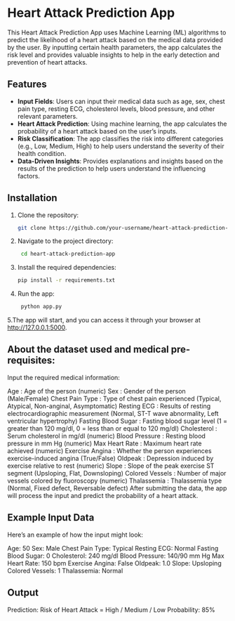 # Heart Attack Prediction App

This Heart Attack Prediction App uses Machine Learning (ML) algorithms to predict the likelihood of a heart attack based on the medical data provided by the user. By inputting certain health parameters, the app calculates the risk level and provides valuable insights to help in the early detection and prevention of heart attacks.

## Features

- **Input Fields**: Users can input their medical data such as age, sex, chest pain type, resting ECG, cholesterol levels, blood pressure, and other relevant parameters.
- **Heart Attack Prediction**: Using machine learning, the app calculates the probability of a heart attack based on the user’s inputs.
- **Risk Classification**: The app classifies the risk into different categories (e.g., Low, Medium, High) to help users understand the severity of their health condition.
- **Data-Driven Insights**: Provides explanations and insights based on the results of the prediction to help users understand the influencing factors.

## Installation

1. Clone the repository:
   ```bash
   git clone https://github.com/your-username/heart-attack-prediction-app.git '''
2. Navigate to the project directory:
   ```bash
    cd heart-attack-prediction-app
3. Install the required dependencies:
   ``` bash
   pip install -r requirements.txt
4. Run the app:
   ``` bash
    python app.py
5.The app will start, and you can access it through your browser at http://127.0.0.1:5000.


## About the dataset used and medical pre-requisites:
Input the required medical information:

Age : Age of the person (numeric)
Sex : Gender of the person (Male/Female)
Chest Pain Type : Type of chest pain experienced (Typical, Atypical, Non-anginal, Asymptomatic)
Resting ECG : Results of resting electrocardiographic measurement (Normal, ST-T wave abnormality, Left ventricular hypertrophy)
Fasting Blood Sugar : Fasting blood sugar level (1 = greater than 120 mg/dl, 0 = less than or equal to 120 mg/dl)
Cholesterol : Serum cholesterol in mg/dl (numeric)
Blood Pressure : Resting blood pressure in mm Hg (numeric)
Max Heart Rate : Maximum heart rate achieved (numeric)
Exercise Angina : Whether the person experiences exercise-induced angina (True/False)
Oldpeak : Depression induced by exercise relative to rest (numeric)
Slope : Slope of the peak exercise ST segment (Upsloping, Flat, Downsloping)
Colored Vessels : Number of major vessels colored by fluoroscopy (numeric)
Thalassemia : Thalassemia type (Normal, Fixed defect, Reversable defect)
After submitting the data, the app will process the input and predict the probability of a heart attack.

## Example Input Data
Here’s an example of how the input might look:

Age: 50
Sex: Male
Chest Pain Type: Typical
Resting ECG: Normal
Fasting Blood Sugar: 0
Cholesterol: 240 mg/dl
Blood Pressure: 140/90 mm Hg
Max Heart Rate: 150 bpm
Exercise Angina: False
Oldpeak: 1.0
Slope: Upsloping
Colored Vessels: 1
Thalassemia: Normal

## Output
Prediction: Risk of Heart Attack = High / Medium / Low
Probability: 85%




   
   
    
